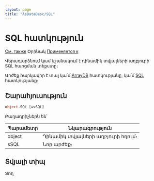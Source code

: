 ```yaml
---
layout: page
title: "AsDataDesc/SQL"
---
```



# SQL հատկություն

[См. также](../AsDataDesc.md) Օրինակ [Применяется к](../AsDataDesc.md)

Վերադարձնում կամ նշանակում է դինամիկ տվյալների աղբյուրի SQL հարցման տեքստը։

Արժեք հարկավոր է տալ կա՛մ [ArrayDB](ArrayDB_DDesc.md) հատկությանը, կա՛մ [SQL](SQL_DDesc.md) հատկությանը։

## Շարահյուսություն

``` vb
object.SQL [=sSQL] 
```

Բաղադրիչներն են՝


| Պարամետր | Նկարագրություն |
|--|--|
|  object  | Դինամիկ տվյալների աղբյուրի հղում։ |
| sSQL | Նոր արժեք։|

## Տվյալի տիպ

Տող
